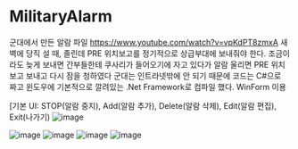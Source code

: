 # MilitaryAlarm
군대에서 만든 알람 파일
https://www.youtube.com/watch?v=vpKdPT8zmxA 
새벽에 당직 설 때, 졸린데 PRE 위치보고를 정기적으로 상급부대에 보내줘야 한다.
조금이라도 늦게 보내면 간부들한테 쿠사리가 들어오기에 자고 있다가 알람 울리면 PRE 위치보고 보내고 다시 잠을 청하였다
군대는 인트라넷밖에 안 되기 때문에 코드는 C#으로 짜고 윈도우에 기본적으로 깔려있는 .Net Framework로 컴파일 했다.
WinForm 이용

[기본 UI: STOP(알람 중지), Add(알람 추가), Delete(알람 삭제), Edit(알람 편집), Exit(나가기)
![image](https://user-images.githubusercontent.com/43941383/102480446-a1015c80-40a3-11eb-9c13-be5c16b010d6.png)


![image](https://user-images.githubusercontent.com/43941383/102480561-c8f0c000-40a3-11eb-9fae-ef7be62b7209.png)
![image](https://user-images.githubusercontent.com/43941383/102480632-df971700-40a3-11eb-912d-91020136611a.png)
![image](https://user-images.githubusercontent.com/43941383/102480658-efaef680-40a3-11eb-93ce-019a2e30b149.png)
![image](https://user-images.githubusercontent.com/43941383/102480752-15d49680-40a4-11eb-972b-dfd3443df790.png)
